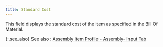 ```yaml
---
title: Standard Cost
---
```



This field displays the standard cost of the item as specified in the  Bill Of Material.


{:.see_also}
See also
: [Assembly  Item Profile - Assembly- Input Tab](JavaScript:RelatedTopics1.Click())<!--Metadata type="DesignerControl" startspan
<object CLASSID="clsid:ADB880A6-D8FF-11CF-9377-00AA003B7A11"
	ID=RelatedTopics1
	TYPE="application/x-oleobject">
</object>-->

<object classid="clsid:ADB880A6-D8FF-11CF-9377-00AA003B7A11" id="RelatedTopics1" type="application/x-oleobject"> 
 <param name="Command" value="Related Topics">
<param name="Window" value="second">
<param name="Item1" value="Assembly Item Profile - Assembly- 
Input Tab;{{site.mi_chm}}/misc/the_item_profile_assembly_input.html">
</object><!--Metadata type="DesignerControl" endspan-->
